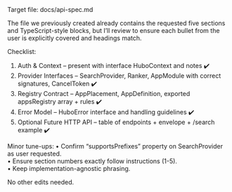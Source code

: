 <facThinking>
Target file: docs/api-spec.md

The file we previously created already contains the requested five sections and TypeScript-style blocks, but I’ll review to ensure each bullet from the user is explicitly covered and headings match.

Checklist:
1. Auth & Context – present with interface HuboContext and notes ✔️  
2. Provider Interfaces – SearchProvider, Ranker, AppModule with correct signatures, CancelToken ✔️  
3. Registry Contract – AppPlacement, AppDefinition, exported appsRegistry array + rules ✔️  
4. Error Model – HuboError interface and handling guidelines ✔️  
5. Optional Future HTTP API – table of endpoints + envelope + /search example ✔️  

Minor tune-ups:
• Confirm “supportsPrefixes” property on SearchProvider as user requested.  
• Ensure section numbers exactly follow instructions (1-5).  
• Keep implementation-agnostic phrasing.  

No other edits needed.